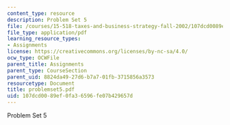 ```yaml
---
content_type: resource
description: Problem Set 5
file: /courses/15-518-taxes-and-business-strategy-fall-2002/107dcd0089ef0fa36596fe07b429657d_problemset5.pdf
file_type: application/pdf
learning_resource_types:
- Assignments
license: https://creativecommons.org/licenses/by-nc-sa/4.0/
ocw_type: OCWFile
parent_title: Assignments
parent_type: CourseSection
parent_uid: 8824da49-27d6-b7a7-01fb-3715856a3573
resourcetype: Document
title: problemset5.pdf
uid: 107dcd00-89ef-0fa3-6596-fe07b429657d
---
```

Problem Set 5